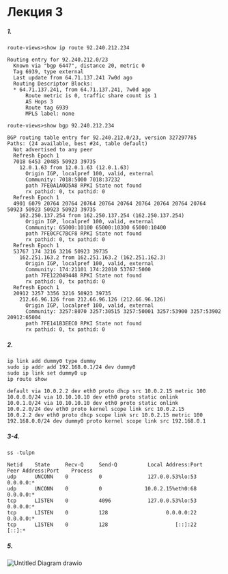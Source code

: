 # Лекция 3
##### 1.  
``` route-views>show ip route 92.240.212.234 ```  
```
Routing entry for 92.240.212.0/23
  Known via "bgp 6447", distance 20, metric 0
  Tag 6939, type external
  Last update from 64.71.137.241 7w0d ago
  Routing Descriptor Blocks:
  * 64.71.137.241, from 64.71.137.241, 7w0d ago
      Route metric is 0, traffic share count is 1
      AS Hops 3
      Route tag 6939
      MPLS label: none
```  
``` route-views>show bgp 92.240.212.234 ```  
```
BGP routing table entry for 92.240.212.0/23, version 327297785
Paths: (24 available, best #24, table default)
  Not advertised to any peer
  Refresh Epoch 1
  7018 6453 20485 50923 39735
    12.0.1.63 from 12.0.1.63 (12.0.1.63)
      Origin IGP, localpref 100, valid, external
      Community: 7018:5000 7018:37232
      path 7FE0A1A0D5A8 RPKI State not found
      rx pathid: 0, tx pathid: 0
  Refresh Epoch 1
  4901 6079 20764 20764 20764 20764 20764 20764 20764 20764 20764 50923 50923 50923 50923 39735
    162.250.137.254 from 162.250.137.254 (162.250.137.254)
      Origin IGP, localpref 100, valid, external
      Community: 65000:10100 65000:10300 65000:10400
      path 7FE0CFC7BCF8 RPKI State not found
      rx pathid: 0, tx pathid: 0
  Refresh Epoch 1
  53767 174 3216 3216 50923 39735
    162.251.163.2 from 162.251.163.2 (162.251.162.3)
      Origin IGP, localpref 100, valid, external
      Community: 174:21101 174:22010 53767:5000
      path 7FE122049448 RPKI State not found
      rx pathid: 0, tx pathid: 0
  Refresh Epoch 1
  20912 3257 3356 3216 50923 39735
    212.66.96.126 from 212.66.96.126 (212.66.96.126)
      Origin IGP, localpref 100, valid, external
      Community: 3257:8070 3257:30515 3257:50001 3257:53900 3257:53902 20912:65004
      path 7FE141B3EEC0 RPKI State not found
      rx pathid: 0, tx pathid: 0
```  
##### 2.  
``` ip link add dummy0 type dummy ```  
``` sudo ip addr add 192.168.0.1/24 dev dummy0 ```  
``` sudo ip link set dummy0 up ```  
``` ip route show ```  
```
default via 10.0.2.2 dev eth0 proto dhcp src 10.0.2.15 metric 100
10.0.0.0/24 via 10.10.10.10 dev eth0 proto static onlink
10.0.1.0/24 via 10.10.10.10 dev eth0 proto static onlink
10.0.2.0/24 dev eth0 proto kernel scope link src 10.0.2.15
10.0.2.2 dev eth0 proto dhcp scope link src 10.0.2.15 metric 100
192.168.0.0/24 dev dummy0 proto kernel scope link src 192.168.0.1
```  
##### 3-4.  
``` ss -tulpn ```  
```
Netid    State     Recv-Q     Send-Q          Local Address:Port         Peer Address:Port    Process
udp      UNCONN    0          0               127.0.0.53%lo:53                0.0.0.0:*
udp      UNCONN    0          0              10.0.2.15%eth0:68                0.0.0.0:*
tcp      LISTEN    0          4096            127.0.0.53%lo:53                0.0.0.0:*
tcp      LISTEN    0          128                   0.0.0.0:22                0.0.0.0:*
tcp      LISTEN    0          128                      [::]:22                   [::]:*
```  
##### 5.  
![Untitled Diagram drawio](https://user-images.githubusercontent.com/89702147/168489729-179b1f9c-0108-484a-9655-8fa7badf2bd8.png)
